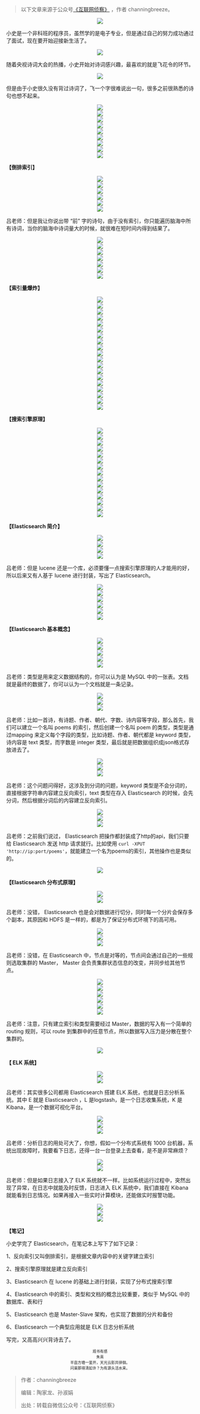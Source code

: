 > 以下文章来源于公众号[《互联网侦察》](https://mp.weixin.qq.com/s/LD2VG6dRNYXOO9KE38F_Mg) ，作者 channingbreeze。

<div align="center"> <img src="../images/elastic/pictures/000.png"/> </div>

小史是一个非科班的程序员，虽然学的是电子专业，但是通过自己的努力成功通过了面试，现在要开始迎接新生活了。

<div align="center"> <img src="../images/elastic/pictures/001.png"/> </div>

随着央视诗词大会的热播，小史开始对诗词感兴趣，最喜欢的就是飞花令的环节。

<div align="center"> <img src="../images/elastic/pictures/002.png"/> </div>

但是由于小史很久没有背过诗词了，飞一个字很难说出一句，很多之前很熟悉的诗句也想不起来。

<div align="center"> <img src="../images/elastic/pictures/003.png"/> </div>

<div align="center"> <img src="../images/elastic/pictures/004.png"/> </div>

<div align="center"> <img src="../images/elastic/pictures/005.png"/> </div>

<div align="center"> <img src="../images/elastic/pictures/006.png"/> </div>

<div align="center"> <img src="../images/elastic/pictures/007.png"/> </div>

<div align="center"> <img src="../images/elastic/pictures/008.png"/> </div>

<div align="center"> <img src="../images/elastic/pictures/009.png"/> </div>

<div align="center"> <img src="../images/elastic/pictures/010.png"/> </div>

<div align="center"> <img src="../images/elastic/pictures/011.png"/> </div>

**【倒排索引】**

<div align="center"> <img src="../images/elastic/pictures/012.png"/> </div>

<div align="center"> <img src="../images/elastic/pictures/013.png"/> </div>

<div align="center"> <img src="../images/elastic/pictures/014.png"/> </div>

<div align="center"> <img src="../images/elastic/pictures/015.png"/> </div>

<div align="center"> <img src="../images/elastic/pictures/016.png"/> </div>

<div align="center"> <img src="../images/elastic/pictures/017.png"/> </div>

吕老师：但是我让你说出带 “前” 字的诗句，由于没有索引，你只能遍历脑海中所有诗词，当你的脑海中诗词量大的时候，就很难在短时间内得到结果了。

<div align="center"> <img src="../images/elastic/pictures/018.png"/> </div>

<div align="center"> <img src="../images/elastic/pictures/019.png"/> </div>

<div align="center"> <img src="../images/elastic/pictures/020.png"/> </div>

<div align="center"> <img src="../images/elastic/pictures/021.png"/> </div>

<div align="center"> <img src="../images/elastic/pictures/022.png"/> </div>

<div align="center"> <img src="../images/elastic/pictures/023.png"/> </div>

<div align="center"> <img src="../images/elastic/pictures/024.png"/> </div>

**【索引量爆炸】**

<div align="center"> <img src="../images/elastic/pictures/025.png"/> </div>

<div align="center"> <img src="../images/elastic/pictures/026.png"/> </div>

<div align="center"> <img src="../images/elastic/pictures/027.png"/> </div>

<div align="center"> <img src="../images/elastic/pictures/028.png"/> </div>

<div align="center"> <img src="../images/elastic/pictures/029.png"/> </div>

<div align="center"> <img src="../images/elastic/pictures/030.png"/> </div>

<div align="center"> <img src="../images/elastic/pictures/031.png"/> </div>

<div align="center"> <img src="../images/elastic/pictures/032.png"/> </div>

<div align="center"> <img src="../images/elastic/pictures/033.png"/> </div>

<div align="center"> <img src="../images/elastic/pictures/034.png"/> </div>

<div align="center"> <img src="../images/elastic/pictures/035.png"/> </div>

<div align="center"> <img src="../images/elastic/pictures/036.png"/> </div>

<div align="center"> <img src="../images/elastic/pictures/037.png"/> </div>

<div align="center"> <img src="../images/elastic/pictures/038.png"/> </div>

<div align="center"> <img src="../images/elastic/pictures/039.png"/> </div>

<div align="center"> <img src="../images/elastic/pictures/040.png"/> </div>

<div align="center"> <img src="../images/elastic/pictures/041.png"/> </div>

<div align="center"> <img src="../images/elastic/pictures/042.png"/> </div>

<div align="center"> <img src="../images/elastic/pictures/043.png"/> </div>

**【搜索引擎原理】**

<div align="center"> <img src="../images/elastic/pictures/044.png"/> </div>

<div align="center"> <img src="../images/elastic/pictures/045.png"/> </div>

<div align="center"> <img src="../images/elastic/pictures/046.png"/> </div>

<div align="center"> <img src="../images/elastic/pictures/047.png"/> </div>

<div align="center"> <img src="../images/elastic/pictures/048.png"/> </div>

<div align="center"> <img src="../images/elastic/pictures/049.png"/> </div>

<div align="center"> <img src="../images/elastic/pictures/050.png"/> </div>

<div align="center"> <img src="../images/elastic/pictures/051.png"/> </div>

<div align="center"> <img src="../images/elastic/pictures/052.png"/> </div>

<div align="center"> <img src="../images/elastic/pictures/053.png"/> </div>

<div align="center"> <img src="../images/elastic/pictures/054.png"/> </div>

<div align="center"> <img src="../images/elastic/pictures/055.png"/> </div>

<div align="center"> <img src="../images/elastic/pictures/056.png"/> </div>

<div align="center"> <img src="../images/elastic/pictures/057.png"/> </div>

<div align="center"> <img src="../images/elastic/pictures/058.png"/> </div>

**【Elasticsearch 简介】**

<div align="center"> <img src="../images/elastic/pictures/059.png"/> </div>

<div align="center"> <img src="../images/elastic/pictures/060.png"/> </div>

<div align="center"> <img src="../images/elastic/pictures/062.png"/> </div>

<div align="center"> <img src="../images/elastic/pictures/063.png"/> </div>

吕老师：但是 lucene 还是一个库，必须要懂一点搜索引擎原理的人才能用的好，所以后来又有人基于 lucene 进行封装，写出了 Elasticsearch。

<div align="center"> <img src="../images/elastic/pictures/064.png"/> </div>

<div align="center"> <img src="../images/elastic/pictures/065.png"/> </div>

<div align="center"> <img src="../images/elastic/pictures/066.png"/> </div>

<div align="center"> <img src="../images/elastic/pictures/067.png"/> </div>

<div align="center"> <img src="../images/elastic/pictures/068.png"/> </div>

<div align="center"> <img src="../images/elastic/pictures/069.png"/> </div>

**【Elasticsearch 基本概念】**

<div align="center"> <img src="../images/elastic/pictures/070.png"/> </div>

<div align="center"> <img src="../images/elastic/pictures/071.png"/> </div>

<div align="center"> <img src="../images/elastic/pictures/072.png"/> </div>

<div align="center"> <img src="../images/elastic/pictures/073.png"/> </div>

<div align="center"> <img src="../images/elastic/pictures/074.png"/> </div>

吕老师：类型是用来定义数据结构的，你可以认为是 MySQL 中的一张表。文档就是最终的数据了，你可以认为一个文档就是一条记录。

<div align="center"> <img src="../images/elastic/pictures/075.png"/> </div>

<div align="center"> <img src="../images/elastic/pictures/076.png"/> </div>

<div align="center"> <img src="../images/elastic/pictures/077.png"/> </div>

吕老师：比如一首诗，有诗题、作者、朝代、字数、诗内容等字段，那么首先，我们可以建立一个名叫 poems 的索引，然后创建一个名叫 poem 的类型，类型是通过mapping 来定义每个字段的类型，比如诗题、作者、朝代都是 keyword 类型，诗内容是 text 类型，而字数是 integer 类型，最后就是把数据组织成json格式存放进去了。

<div align="center"> <img src="../images/elastic/pictures/078.png"/> </div>

<div align="center"> <img src="../images/elastic/pictures/079.png"/> </div>

<div align="center"> <img src="../images/elastic/pictures/080.png"/> </div>

吕老师：这个问题问得好，这涉及到分词的问题，keyword 类型是不会分词的，直接根据字符串内容建立反向索引，text 类型在存入 Elasticsearch 的时候，会先分词，然后根据分词后的内容建立反向索引。

<div align="center"> <img src="../images/elastic/pictures/081.png"/> </div>

<div align="center"> <img src="../images/elastic/pictures/082.png"/> </div>

<div align="center"> <img src="../images/elastic/pictures/083.png"/> </div>

吕老师：之前我们说过， Elasticsearch 把操作都封装成了http的api，我们只要给 Elasticsearch 发送 http 请求就行。比如使用 `curl -XPUT 'http://ip:port/poems'`，就能建立一个名为poems的索引，其他操作也是类似的。

<div align="center"> <img src="../images/elastic/pictures/084.png"/> </div>

**【Elasticsearch 分布式原理】**

<div align="center"> <img src="../images/elastic/pictures/085.png"/> </div>

<div align="center"> <img src="../images/elastic/pictures/086.png"/> </div>

吕老师：没错， Elasticsearch 也是会对数据进行切分，同时每一个分片会保存多个副本，其原因和 HDFS 是一样的，都是为了保证分布式环境下的高可用。

<div align="center"> <img src="../images/elastic/pictures/087.png"/> </div>

<div align="center"> <img src="../images/elastic/pictures/088.png"/> </div>

<div align="center"> <img src="../images/elastic/pictures/089.png"/> </div>

吕老师：没错，在 Elasticsearch 中，节点是对等的，节点间会通过自己的一些规则选取集群的 Master， Master 会负责集群状态信息的改变，并同步给其他节点。

<div align="center"> <img src="../images/elastic/pictures/090.png"/> </div>

<div align="center"> <img src="../images/elastic/pictures/091.png"/> </div>

<div align="center"> <img src="../images/elastic/pictures/091.png"/> </div>

<div align="center"> <img src="../images/elastic/pictures/092.png"/> </div>

<div align="center"> <img src="../images/elastic/pictures/093.png"/> </div>

<div align="center"> <img src="../images/elastic/pictures/094.png"/> </div>

吕老师：注意，只有建立索引和类型需要经过 Master，数据的写入有一个简单的 routing 规则，可以 route 到集群中的任意节点，所以数据写入压力是分散在整个集群的。

<div align="center"> <img src="../images/elastic/pictures/095.png"/> </div>

**【 ELK 系统】**

<div align="center"> <img src="../images/elastic/pictures/096.png"/> </div>

<div align="center"> <img src="../images/elastic/pictures/097.png"/> </div>

吕老师：其实很多公司都用 Elasticsearch 搭建 ELK 系统，也就是日志分析系统。其中 E 就是 Elasticsearch ，L 是logstash，是一个日志收集系统，K 是 Kibana，是一个数据可视化平台。

<div align="center"> <img src="../images/elastic/pictures/098.png"/> </div>

<div align="center"> <img src="../images/elastic/pictures/099.png"/> </div>

<div align="center"> <img src="../images/elastic/pictures/100.png"/> </div>

吕老师：分析日志的用处可大了，你想，假如一个分布式系统有 1000 台机器，系统出现故障时，我要看下日志，还得一台一台登录上去查看，是不是非常麻烦？

<div align="center"> <img src="../images/elastic/pictures/101.png"/> </div>

<div align="center"> <img src="../images/elastic/pictures/102.png"/> </div>

吕老师：但是如果日志接入了 ELK 系统就不一样。比如系统运行过程中，突然出现了异常，在日志中就能及时反馈，日志进入 ELK 系统中，我们直接在 Kibana 就能看到日志情况。如果再接入一些实时计算模块，还能做实时报警功能。

<div align="center"> <img src="../images/elastic/pictures/103.png"/> </div>

<div align="center"> <img src="../images/elastic/pictures/104.png"/> </div>

<div align="center"> <img src="../images/elastic/pictures/105.png"/> </div>

**【笔记】**

小史学完了 Elasticsearch，在笔记本上写下了如下记录：

1、反向索引又叫倒排索引，是根据文章内容中的关键字建立索引

2、搜索引擎原理就是建立反向索引

3、Elasticsearch 在 lucene 的基础上进行封装，实现了分布式搜索引擎

4、Elasticsearch 中的索引、类型和文档的概念比较重要，类似于 MySQL 中的数据库、表和行

5、Elasticsearch 也是  Master-Slave 架构，也实现了数据的分片和备份

6、Elasticsearch 一个典型应用就是 ELK 日志分析系统

写完，又高高兴兴背诗去了。

<div align="center"> <font size=1>观书有感</font></div>
<div align="center"> <font size=1>朱熹</font></div>
<div align="center"> <font size=1>半亩方塘一鉴开，天光云影共徘徊。</font></div>
<div align="center"> <font size=1>问渠那得清如许？为有源头活水来。</font></div>

> 作者：channingbreeze
> 
> 编辑：陶家龙、孙淑娟
> 
> 出处：转载自微信公众号：《互联网侦察》
